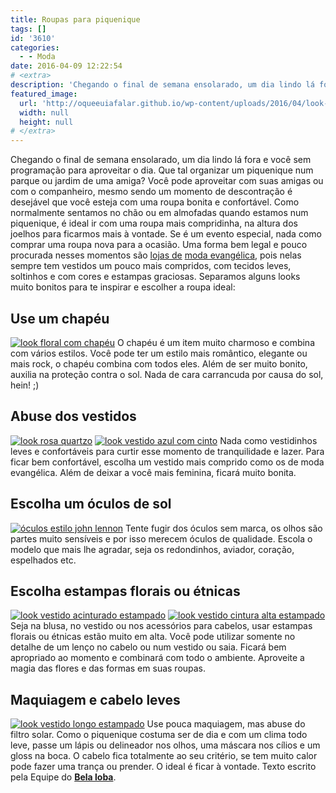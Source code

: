 ```yaml
---
title: Roupas para piquenique
tags: []
id: '3610'
categories:
  - - Moda
date: 2016-04-09 12:22:54
# <extra>
description: 'Chegando o final de semana ensolarado, um dia lindo lá fora e você sem programação para aproveitar o dia. Que tal organizar um piquenique num parque ou jardim de uma amiga? Você pode aproveitar com suas amigas ou com o companheiro, mesmo sendo um momento de descontração é desejável que você esteja com uma roupa bonita e confortável. Como normalmente sentamos no chão ou em almofadas quando estamos num piquenique, é ideal ir com uma roupa mais compridinha, na altura dos joelhos para ficarmos mais à vontade. Se é um evento especial, nada como comprar uma roupa nova para a ocasião. Uma forma bem legal e pouco procurada nesses momentos são lojas de moda evangélica, pois nelas sempre tem vestidos um pouco mais compridos, com tecidos leves, soltinhos e com cores e estampas graciosas. Separamos alguns looks muito bonitos para &hellip;'
featured_image: 
  url: 'http://oqueeuiafalar.github.io/wp-content/uploads/2016/04/look-com-chapéu-para-piquenique-785x1024.jpg'
  width: null
  height: null
# </extra>
---
```


Chegando o final de semana ensolarado, um dia lindo lá fora e você sem programação para aproveitar o dia. Que tal organizar um piquenique num parque ou jardim de uma amiga? Você pode aproveitar com suas amigas ou com o companheiro, mesmo sendo um momento de descontração é desejável que você esteja com uma roupa bonita e confortável. Como normalmente sentamos no chão ou em almofadas quando estamos num piquenique, é ideal ir com uma roupa mais compridinha, na altura dos joelhos para ficarmos mais à vontade. Se é um evento especial, nada como comprar uma roupa nova para a ocasião. Uma forma bem legal e pouco procurada nesses momentos são [lojas de](http://www.belaloba.com.br/) [moda evangélica](http://www.belaloba.com.br/), pois nelas sempre tem vestidos um pouco mais compridos, com tecidos leves, soltinhos e com cores e estampas graciosas. Separamos alguns looks muito bonitos para te inspirar e escolher a roupa ideal:

## Use um chapéu

[![look floral com chapéu ](/wp-content/uploads/2016/04/look-com-chapéu-para-piquenique-785x1024.jpg)](/wp-content/uploads/2016/04/look-com-chapéu-para-piquenique.jpg) O chapéu é um item muito charmoso e combina com vários estilos. Você pode ter um estilo mais romântico, elegante ou mais rock, o chapéu combina com todos eles. Além de ser muito bonito, auxilia na proteção contra o sol. Nada de cara carrancuda por causa do sol, hein! ;)

## Abuse dos vestidos

[![look rosa quartzo](/wp-content/uploads/2016/04/vestido-rosa-quartzo-683x1024.jpg)](/wp-content/uploads/2016/04/vestido-rosa-quartzo.jpg) [![look vestido azul com cinto](/wp-content/uploads/2016/04/vestido-azul-com-estampa-683x1024.jpg)](/wp-content/uploads/2016/04/vestido-azul-com-estampa.jpg) Nada como vestidinhos leves e confortáveis para curtir esse momento de tranquilidade e lazer. Para ficar bem confortável, escolha um vestido mais comprido como os de moda evangélica. Além de deixar a você mais feminina, ficará muito bonita.

## Escolha um óculos de sol

[![óculos estilo  john lennon](/wp-content/uploads/2016/04/óculos-de-sol-redondo.jpg)](/wp-content/uploads/2016/04/óculos-de-sol-redondo.jpg) Tente fugir dos óculos sem marca, os olhos são partes muito sensíveis e por isso merecem óculos de qualidade. Escola o modelo que mais lhe agradar, seja os redondinhos, aviador, coração, espelhados etc. 

## Escolha estampas florais ou étnicas

[![look vestido acinturado estampado ](/wp-content/uploads/2016/04/vestido-estampado-piquenique-683x1024.jpg)](/wp-content/uploads/2016/04/vestido-estampado-piquenique.jpg) [![look vestido cintura alta estampado ](/wp-content/uploads/2016/04/vestido-cintura-alta-683x1024.jpg)](/wp-content/uploads/2016/04/vestido-cintura-alta.jpg) Seja na blusa, no vestido ou nos acessórios para cabelos, usar estampas florais ou étnicas estão muito em alta. Você pode utilizar somente no detalhe de um lenço no cabelo ou num vestido ou saia. Ficará bem apropriado ao momento e combinará com todo o ambiente. Aproveite a magia das flores e das formas em suas roupas.

## Maquiagem e cabelo leves

[![look vestido longo estampado ](/wp-content/uploads/2016/04/vestido-longo-estampado-683x1024.jpg)](/wp-content/uploads/2016/04/vestido-longo-estampado.jpg) Use pouca maquiagem, mas abuse do filtro solar. Como o piquenique costuma ser de dia e com um clima todo leve, passe um lápis ou delineador nos olhos, uma máscara nos cílios e um gloss na boca. O cabelo fica totalmente ao seu critério, se tem muito calor pode fazer uma trança ou prender. O ideal é ficar à vontade. Texto escrito pela Equipe do **[Bela loba](http://www.belaloba.com.br/)**.
